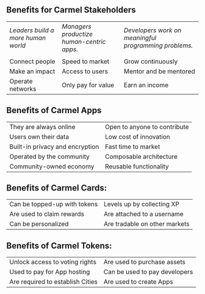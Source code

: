 ## Benefits for Carmel Stakeholders

|  |  |  |
| ------------- | ------------- | ------------- |
| *Leaders build a more human world*  | *Managers productize human-centric apps.*  | *Developers work on meaningful programming problems.* |  
| | | |
| Connect people | Speed to market |  Grow continuously |
| Make an impact | Access to users | Mentor and be mentored |
| Operate networks | Only pay for value | Earn an income |

## Benefits of Carmel Apps

|   |  |
| ------------- | ------------- |
| They are always online | Open to anyone to contribute |
| Users own their data | Low cost of innovation |
| Built-in privacy and encryption | Fast time to market |
| Operated by the community | Composable architecture |
| Community-owned economy |  Reusable functionality |

## Benefits of Carmel Cards:

|   |  |
| ------------- | ------------- |
| Can be topped-up with tokens | Levels up by collecting XP |
| Are used to claim rewards | Are attached to a username |
| Can be personalized | Are tradable on other markets |

## Benefits of Carmel Tokens:

|   |  |
| ------------- | ------------- |
| Unlock access to voting rights | Are used to purchase assets |
| Used to pay for App hosting | Can be used to pay developers |
| Are required to establish Cities | Are used to create Apps |